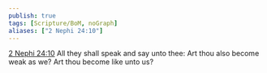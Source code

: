 ```yaml
---
publish: true
tags: [Scripture/BoM, noGraph]
aliases: ["2 Nephi 24:10"]
---
```

[2 Nephi 24:10](https://churchofjesuschrist.org/study/scriptures/bofm/2-ne/24?lang=eng&id=p10#p10) All they shall speak and say unto thee: Art thou also become weak as we? Art thou become like unto us?
